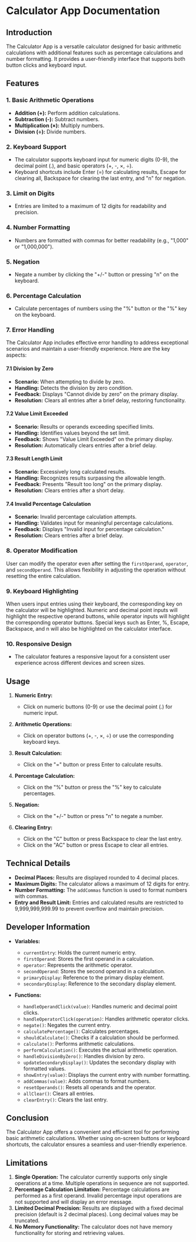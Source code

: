 # Calculator App Documentation

## Introduction

The Calculator App is a versatile calculator designed for basic arithmetic calculations with additional features such as percentage calculations and number formatting. It provides a user-friendly interface that supports both button clicks and keyboard input.

## Features

### 1. Basic Arithmetic Operations

- **Addition (+):** Perform addition calculations.
- **Subtraction (-):** Subtract numbers.
- **Multiplication (×):** Multiply numbers.
- **Division (÷):** Divide numbers.

### 2. Keyboard Support

- The calculator supports keyboard input for numeric digits (0-9), the decimal point (.), and basic operators (+, -, ×, ÷).
- Keyboard shortcuts include Enter (=) for calculating results, Escape for clearing all, Backspace for clearing the last entry, and "n" for negation.

### 3. Limit on Digits

- Entries are limited to a maximum of 12 digits for readability and precision.

### 4. Number Formatting

- Numbers are formatted with commas for better readability (e.g., "1,000" or "1,000,000").

### 5. Negation

- Negate a number by clicking the "+/-" button or pressing "n" on the keyboard.

### 6. Percentage Calculation

- Calculate percentages of numbers using the "%" button or the "%" key on the keyboard.

### 7. Error Handling

The Calculator App includes effective error handling to address exceptional scenarios and maintain a user-friendly experience. Here are the key aspects:

#### 7.1 Division by Zero

- **Scenario:** When attempting to divide by zero.
- **Handling:** Detects the division by zero condition.
- **Feedback:** Displays "Cannot divide by zero" on the primary display.
- **Resolution:** Clears all entries after a brief delay, restoring functionality.

#### 7.2 Value Limit Exceeded

- **Scenario:** Results or operands exceeding specified limits.
- **Handling:** Identifies values beyond the set limit.
- **Feedback:** Shows "Value Limit Exceeded" on the primary display.
- **Resolution:** Automatically clears entries after a brief delay.

#### 7.3 Result Length Limit

- **Scenario:** Excessively long calculated results.
- **Handling:** Recognizes results surpassing the allowable length.
- **Feedback:** Presents "Result too long" on the primary display.
- **Resolution:** Clears entries after a short delay.

#### 7.4 Invalid Percentage Calculation

- **Scenario:** Invalid percentage calculation attempts.
- **Handling:** Validates input for meaningful percentage calculations.
- **Feedback:** Displays "Invalid input for percentage calculation."
- **Resolution:** Clears entries after a brief delay.

### 8. Operator Modification
User can modify the operator even after setting the `firstOperand`, `operator`, and `secondOperand`. This allows flexibility in adjusting the operation without resetting the entire calculation.

### 9. Keyboard Highlighting
When users input entries using their keyboard, the corresponding key on the calculator will be highlighted. Numeric and decimal point inputs will highlight the respective operand buttons, while operator inputs will highlight the corresponding operator buttons. Special keys such as Enter, %, Escape, Backspace, and n will also be highlighted on the calculator interface.

### 10. Responsive Design

- The calculator features a responsive layout for a consistent user experience across different devices and screen sizes.

## Usage

1. **Numeric Entry:**
   - Click on numeric buttons (0-9) or use the decimal point (.) for numeric input.

2. **Arithmetic Operations:**
   - Click on operator buttons (+, -, ×, ÷) or use the corresponding keyboard keys.

3. **Result Calculation:**
   - Click on the "=" button or press Enter to calculate results.

4. **Percentage Calculation:**
   - Click on the "%" button or press the "%" key to calculate percentages.

5. **Negation:**
   - Click on the "+/-" button or press "n" to negate a number.

6. **Clearing Entry:**
   - Click on the "C" button or press Backspace to clear the last entry.
   - Click on the "AC" button or press Escape to clear all entries.

## Technical Details

- **Decimal Places:** Results are displayed rounded to 4 decimal places.
- **Maximum Digits:** The calculator allows a maximum of 12 digits for entry.
- **Number Formatting:** The `addCommas` function is used to format numbers with commas.
- **Entry and Result Limit:** Entries and calculated results are restricted to 9,999,999,999.99 to prevent overflow and maintain precision.

## Developer Information

- **Variables:**
  - `currentEntry`: Holds the current numeric entry.
  - `firstOperand`: Stores the first operand in a calculation.
  - `operator`: Represents the arithmetic operator.
  - `secondOperand`: Stores the second operand in a calculation.
  - `primaryDisplay`: Reference to the primary display element.
  - `secondaryDisplay`: Reference to the secondary display element.

- **Functions:**
  - `handleOperandClick(value)`: Handles numeric and decimal point clicks.
  - `handleOperatorClick(operation)`: Handles arithmetic operator clicks.
  - `negate()`: Negates the current entry.
  - `calculatePercentage()`: Calculates percentages.
  - `shouldCalculate()`: Checks if a calculation should be performed.
  - `calculate()`: Performs arithmetic calculations.
  - `performCalculation()`: Executes the actual arithmetic operation.
  - `handleDivisionByZero()`: Handles division by zero.
  - `updateSecondaryDisplay()`: Updates the secondary display with formatted values.
  - `showEntry(value)`: Displays the current entry with number formatting.
  - `addCommas(value)`: Adds commas to format numbers.
  - `resetOperands()`: Resets all operands and the operator.
  - `allClear()`: Clears all entries.
  - `clearEntry()`: Clears the last entry.

## Conclusion

The Calculator App offers a convenient and efficient tool for performing basic arithmetic calculations. Whether using on-screen buttons or keyboard shortcuts, the calculator ensures a seamless and user-friendly experience.

## Limitations

1. **Single Operation:** The calculator currently supports only single operations at a time. Multiple operations in sequence are not supported.
2. **Percentage Calculation Limitation:** Percentage calculations are performed as a first operand. Invalid percentage input operations are not supported and will display an error message.
3. **Limited Decimal Precision:** Results are displayed with a fixed decimal precision (default is 2 decimal places). Long decimal values may be truncated.
4. **No Memory Functionality:** The calculator does not have memory functionality for storing and retrieving values.